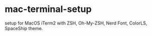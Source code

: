 # mac-terminal-setup
setup for MacOS iTerm2 with ZSH, Oh-My-ZSH, Nerd Font, ColorLS, SpaceShip theme. 
